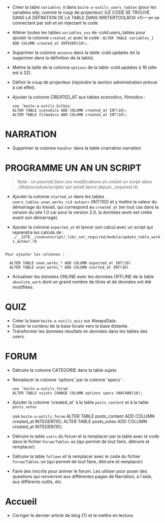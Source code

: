 * Créer la table `variables_0` dans `boite-a-outils_users_tables` (pour les variables site, comme le coup de projecteur) (LE CODE SE TROUVE DANS LA DÉFINITION DE LA TABLE DANS WRITERTOOLBOX v1)— en se connectant par ssh et en injectant le code

* Altérer toutes les tables `variables_xxx` de :cold.users_tables pour ajouter la colonne `created_at` avec le code : `ALTER TABLE variables_1 ADD COLUMN created_at INTEGER(10);`.

* Supprimer la colonne `annonce` dans la table :cold.updates (et la supprimer dans la définition de la table).

* Mettre la taille de la colonne `options` de la table :cold.updates à 16 (elle est à 32).

* Définir le coup de projecteur (rejoindre la section administration prévue à cet effet).

* Ajouter la colonne CREATED_AT aux tables scenodico, filmodico :

      use `boite-a-outils_bilbio`
      ALTER TABLE scenodico ADD COLUMN created_at INT(10);
      ALTER TABLE filmodico ADD COLUMN created_at INT(10);

# NARRATION

* Supprimer la colonne `handler` dans la table cnarration.narration


# PROGRAMME UN AN UN SCRIPT

> Note : *on pourrait faire ces modifications en créant un script dans ./lib/procedure/scripts/ qui serait lancé depuis _required.rb.*

* Ajouter la colonne `started_at` dans les tables `users_tables.unan_works_<id auteur>` (INT(10)) et y mettre la valeur du démarrage du travail, qui correspond au `created_at` (en tout cas dans la version du site 1.0 car pour la version 2.0, la données work est créée avant son démarrage).

* Ajouter la colonne `expected_at` et lancer son calcul avec un script qui reprendra les calculs de :
`./__SITE__/unanunscript/_lib/_not_required/module/update_table_works_auteur.rb`

```

Pour ajouter les colonnes :

  ALTER TABLE unan_works_* ADD COLUMN expected_at INT(10)
  ALTER TABLE unan_works_* ADD COLUMN started_at INT(10)

```

* Actualiser les données ONLINE avec les données OFFLINE de la table `absolute_work` dont un grand nombre de titres et de données ont été modifiées.


# QUIZ

* Créer la base `boite-a-outils_quiz` sur AlwaysData.
* Copier le contenu de la base locale vers la base distante.
* Transformer les données résultats en données dans les tables des users.

# FORUM

* Détruire la colonne CATEGORIE dans la table sujets
* Remplacer la colonne 'options' par la colonne 'specs' :

      use `boite-a-outils_forum`
      ALTER TABLE sujets CHANGE COLUMN options specs VARCHAR(16);
* Ajouter la colonne 'created_at' à la table `posts_content` et à la table `posts_votes`

     use `boite-a-outils_forum`
     ALTER TABLE posts_content ADD COLUMN created_at INTEGER(10);
     ALTER TABLE posts_votes ADD COLUMN created_at INTEGER(10);

* Détruire la table `users` du forum et la remplacer par la table avec le code dans le fichier `Forum/Tables.md` (qui permet de tout faire, détruire et remplacer).

* Détruire la table `follows` et la remplacer avec le code du fichier `Forum/Tables.md` (qui permet de tout faire, détruire et remplacer)

* Faire des inscrits pour animer le forum. Les utiliser pour poser des questions qui renverront aux différentes pages de Narration, à l'aide, aux différents outils, etc.

# Accueil

* Corriger le dernier article de blog (7) et le mettre en lecture.
